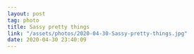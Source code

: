 ```yaml
---
layout: post
tag: photo
title: Sassy pretty things
link: "/assets/photos/2020-04-30-Sassy-pretty-things.jpg"
date: 2020-04-30 23:40:09
---
```

